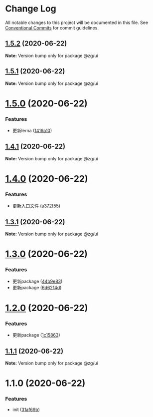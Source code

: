 # Change Log

All notable changes to this project will be documented in this file.
See [Conventional Commits](https://conventionalcommits.org) for commit guidelines.

## [1.5.2](https://github.com/KingGanZeng/learn-lerna/compare/@zg/ui@1.5.1...@zg/ui@1.5.2) (2020-06-22)

**Note:** Version bump only for package @zg/ui





## [1.5.1](https://github.com/KingGanZeng/learn-lerna/compare/@zg/ui@1.5.0...@zg/ui@1.5.1) (2020-06-22)

**Note:** Version bump only for package @zg/ui





# [1.5.0](https://github.com/KingGanZeng/learn-lerna/compare/@zg/ui@1.4.1...@zg/ui@1.5.0) (2020-06-22)


### Features

* 更新lerna ([1419a10](https://github.com/KingGanZeng/learn-lerna/commit/1419a106e9a5f53eca3049e39585578c37cd4210))





## [1.4.1](https://github.com/KingGanZeng/learn-lerna/compare/@zg/ui@1.4.0...@zg/ui@1.4.1) (2020-06-22)

**Note:** Version bump only for package @zg/ui





# [1.4.0](https://github.com/KingGanZeng/learn-lerna/compare/@zg/ui@1.3.1...@zg/ui@1.4.0) (2020-06-22)


### Features

* 更新入口文件 ([a372f55](https://github.com/KingGanZeng/learn-lerna/commit/a372f551f250dbc790cbbab8405e9e259fe4d53d))





## [1.3.1](https://github.com/KingGanZeng/learn-lerna/compare/@zg/ui@1.3.0...@zg/ui@1.3.1) (2020-06-22)

**Note:** Version bump only for package @zg/ui





# [1.3.0](https://github.com/KingGanZeng/learn-lerna/compare/@zg/ui@1.2.0...@zg/ui@1.3.0) (2020-06-22)


### Features

* 更新package ([44b9e83](https://github.com/KingGanZeng/learn-lerna/commit/44b9e83e0cba05b1948b35911e1a16c4b0706fee))
* 更新package ([6d6214d](https://github.com/KingGanZeng/learn-lerna/commit/6d6214d585554eed4416986dc471f113ad69de13))





# [1.2.0](https://github.com/KingGanZeng/learn-lerna/compare/@zg/ui@1.1.1...@zg/ui@1.2.0) (2020-06-22)


### Features

* 更新package ([1c15863](https://github.com/KingGanZeng/learn-lerna/commit/1c15863bd8f0ecc447506a4f8ba63d93e1517139))





## [1.1.1](https://github.com/KingGanZeng/learn-lerna/compare/@zg/ui@1.1.0...@zg/ui@1.1.1) (2020-06-22)

**Note:** Version bump only for package @zg/ui





# 1.1.0 (2020-06-22)


### Features

* init ([31af69b](https://github.com/KingGanZeng/learn-lerna/commit/31af69b3efd65b460f761db560d49c55388fc10a))
